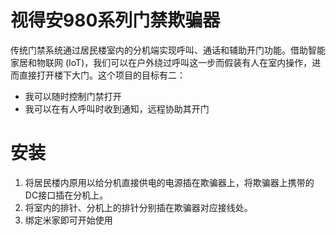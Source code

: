# 视得安980系列门禁欺骗器
传统门禁系统通过居民楼室内的分机端实现呼叫、通话和辅助开门功能。借助智能家居和物联网 (IoT)，我们可以在户外绕过呼叫这一步而假装有人在室内操作，进而直接打开楼下大门。这个项目的目标有二：
- 我可以随时控制门禁打开
- 我可以在有人呼叫时收到通知，远程协助其开门

# 安装
1. 将居民楼内原用以给分机直接供电的电源插在欺骗器上，将欺骗器上携带的DC接口插在分机上。
2. 将室内的排针、分机上的排针分别插在欺骗器对应接线处。
3. 绑定米家即可开始使用
